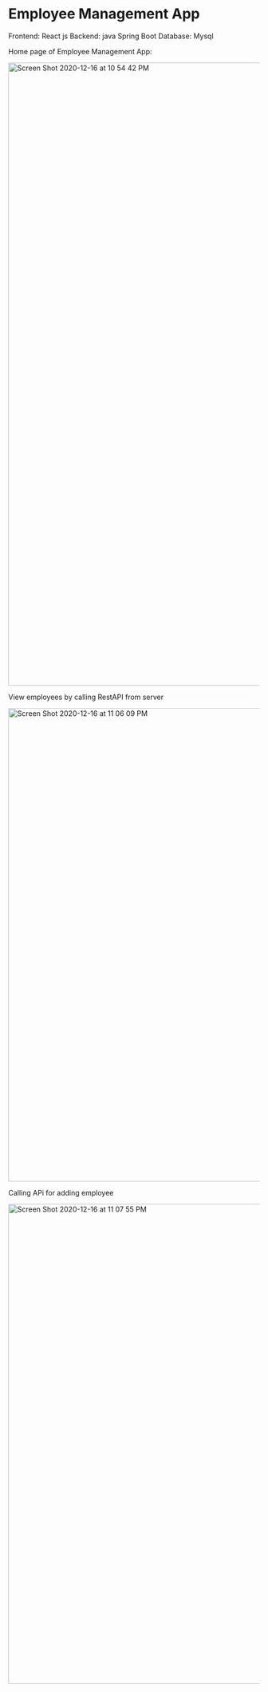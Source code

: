 # Employee Management App

Frontend: React js
Backend: java Spring Boot
Database: Mysql


Home page of Employee Management App:

<img width="1249" alt="Screen Shot 2020-12-16 at 10 54 42 PM" src="https://user-images.githubusercontent.com/43798183/102442700-ffbacd80-3ff2-11eb-9c1b-0d28b527f698.png">


View employees by calling RestAPI from server

<img width="949" alt="Screen Shot 2020-12-16 at 11 06 09 PM" src="https://user-images.githubusercontent.com/43798183/102442834-51635800-3ff3-11eb-9d49-e86dc91ed796.png">


Calling APi for adding employee

<img width="962" alt="Screen Shot 2020-12-16 at 11 07 55 PM" src="https://user-images.githubusercontent.com/43798183/102443008-b61eb280-3ff3-11eb-9a13-4713b8cb64cc.png">
